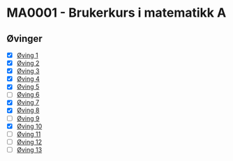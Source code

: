 # MA0001 - Brukerkurs i matematikk A

## Øvinger 
- [x] [Øving 1](øving1/oving1.pdf)
- [x] [Øving 2](øving1/oving2.pdf)
- [x] [Øving 3](øving1/oving3.pdf)
- [x] [Øving 4](øving1/oving4.pdf)
- [x] [Øving 5](øving1/oving5.pdf)
- [ ] [Øving 6](øving1/oving6.pdf)
- [x] [Øving 7](øving1/oving7.pdf)
- [x] [Øving 8](øving1/oving8.pdf)
- [ ] [Øving 9](øving1/oving9.pdf)
- [x] [Øving 10](øving1/oving10.pdf)
- [ ] [Øving 11]()
- [ ] [Øving 12]()
- [ ] [Øving 13]()
